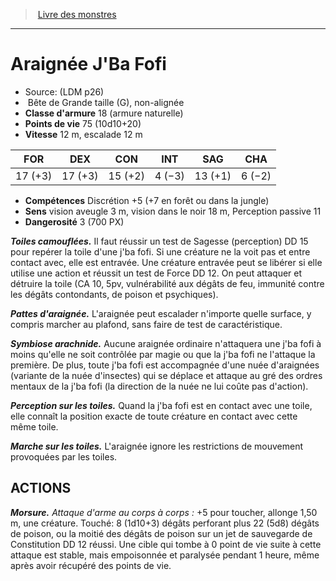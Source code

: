 ﻿> [Livre des monstres](tome_of_beasts.md)

---

# Araignée J'Ba Fofi

- Source: (LDM p26)
-  Bête de Grande taille (G), non-alignée
- **Classe d'armure** 18 (armure naturelle)
- **Points de vie** 75 (10d10+20)
- **Vitesse** 12 m, escalade 12 m

|FOR|DEX|CON|INT|SAG|CHA|
|---|---|---|---|---|---|
|17 (+3)|17 (+3)|15 (+2)|4 (−3)|13 (+1)|6 (−2)|

- **Compétences** Discrétion +5 (+7 en forêt ou dans la jungle)
- **Sens** vision aveugle 3 m, vision dans le noir 18 m, Perception passive 11
- **Dangerosité** 3 (700 PX)

**_Toiles camouflées._** Il faut réussir un test de Sagesse (perception) DD 15 pour repérer la toile d'une j'ba fofi. Si une créature ne la voit pas et entre contact avec, elle est entravée. Une créature entravée peut se libérer si elle utilise une action et réussit un test de Force DD 12. On peut attaquer et détruire la toile (CA 10, 5pv, vulnérabilité aux dégâts de feu, immunité contre les dégâts contondants, de poison et psychiques).

**_Pattes d'araignée._** L'araignée peut escalader n'importe quelle surface, y compris marcher au plafond, sans faire de test de caractéristique.

**_Symbiose arachnide._** Aucune araignée ordinaire n'attaquera une j'ba fofi à moins qu'elle ne soit contrôlée par magie ou que la j'ba fofi ne l'attaque la première. De plus, toute j'ba fofi est accompagnée d'une nuée d'araignées (variante de la nuée d'insectes) qui se déplace et attaque au gré des ordres mentaux de la j'ba fofi (la direction de la nuée ne lui coûte pas d'action).

**_Perception sur les toiles._** Quand la j'ba fofi est en contact avec une toile, elle connaît la position exacte de toute créature en contact avec cette même toile.

**_Marche sur les toiles._** L'araignée ignore les restrictions de mouvement provoquées par les toiles.

## ACTIONS

**_Morsure._** _Attaque d'arme au corps à corps :_ +5 pour toucher, allonge 1,50 m, une créature. Touché: 8 (1d10+3) dégâts perforant plus 22 (5d8) dégâts de poison, ou la moitié des dégâts de poison sur un jet de sauvegarde de Constitution DD 12 réussi. Une cible qui tombe à 0 point de vie suite à cette attaque est stable, mais empoisonnée et paralysée pendant 1 heure, même après avoir récupéré des points de vie.

